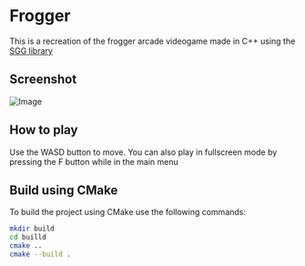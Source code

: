 # Frogger
This is a recreation of the frogger arcade videogame made in C++ using the [SGG library](https://cgaueb.github.io/sgg/index.html)


## Screenshot
![Image](https://github.com/user-attachments/assets/459028b7-0fe7-48a2-9ef8-8f6e5e1f6616)

## How to play
Use the WASD button to move. You can also play in fullscreen mode by pressing the F button while in the main menu 


## Build using CMake

To build the project using CMake use the following commands:

```bash
mkdir build
cd builld
cmake ..
cmake --build .
```